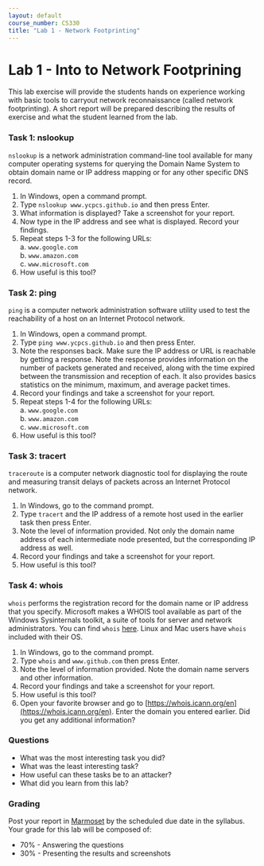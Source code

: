 ```yaml
---
layout: default
course_number: CS330
title: "Lab 1 - Network Footprinting"
---
```


# Lab 1 - Into to Network Footprining 

This lab exercise will provide the students hands on experience working with basic tools to carryout network reconnaissance (called network footprinting). A short report will be prepared describing the results of exercise and what the student learned from the lab.

### Task 1: nslookup

```nslookup``` is a network administration command-line tool available for many computer operating systems for querying the Domain Name System to obtain domain name or IP address mapping or for any other specific DNS record.

1. In Windows, open a command prompt.
2. Type ```nslookup www.ycpcs.github.io``` and then press Enter.
3. What information is displayed? Take a screenshot for your report.
4. Now type in the IP address and see what is displayed. Record your findings.
5. Repeat steps 1-3 for the following URLs:<br>
    a. ```www.google.com```<br>
    b. ```www.amazon.com```<br>
    c. ```www.microsoft.com```<br>
6. How useful is this tool?

### Task 2: ping

```ping``` is a computer network administration software utility used to test the reachability of a host on an Internet Protocol network. 

1. In Windows, open a command prompt.
2. Type ```ping www.ycpcs.github.io``` and then press Enter.
3. Note the responses back. Make sure the IP address or URL is reachable by getting a
response. Note the response provides information on the number of packets generated
and received, along with the time expired between the transmission and reception of
each. It also provides basics statistics on the minimum, maximum, and average packet
times.
4. Record your findings and take a screenshot for your report.
5. Repeat steps 1-4 for the following URLs:<br>
    a. ```www.google.com```<br>
    b. ```www.amazon.com```<br>
    c. ```www.microsoft.com```<br>
6. How useful is this tool?

### Task 3: tracert

```traceroute``` is a computer network diagnostic tool for displaying the route and measuring transit delays of packets across an Internet Protocol network.

1. In Windows, go to the command prompt.
2. Type ```tracert``` and the IP address of a remote host used in the earlier task then press Enter.
3. Note the level of information provided. Not only the domain name address of each intermediate node presented, but the corresponding IP address as well.
4. Record your findings and take a screenshot for your report.
5. How useful is this tool?

### Task 4: whois

```whois``` performs the registration record for the domain name or IP address that you specify. Microsoft makes a WHOIS tool available as part of the Windows Sysinternals toolkit, a suite of tools for server and network administrators. You can find ```whois``` [here](https://docs.microsoft.com/en-us/sysinternals/downloads/whois). Linux and Mac users have ```whois``` included with their OS.

1. In Windows, go to the command prompt.
2. Type ```whois``` and ```www.github.com``` then press Enter.
3. Note the level of information provided. Note the domain name servers and other information.
4. Record your findings and take a screenshot for your report.
5. How useful is this tool?
6. Open your favorite browser and go to [https://whois.icann.org/en](https://whois.icann.org/en). Enter the domain you entered earlier. Did you get any additional information? 

### Questions
- What was the most interesting task you did?
- What was the least interesting task?
- How useful can these tasks be to an attacker?
- What did you learn from this lab?

### Grading

Post your report in [Marmoset](https://cs.ycp.edu/marmoset) by the scheduled due date in the syllabus. Your grade for this lab will be composed of:
- 70% - Answering the questions
- 30% - Presenting the results and screenshots 

